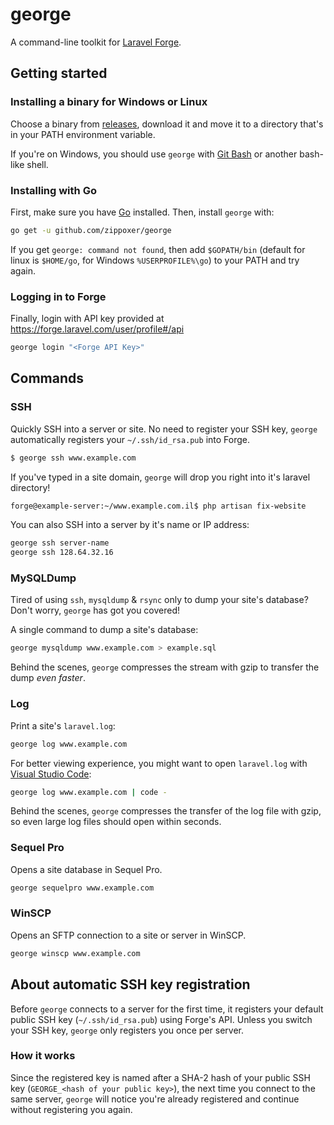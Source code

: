# george

A command-line toolkit for [Laravel Forge](https://forge.laravel.com).

## Getting started

### Installing a binary for Windows or Linux

Choose a binary from [releases](https://github.com/zippoxer/george/releases), download it and move it to a directory that's in your PATH environment variable.

If you're on Windows, you should use `george` with [Git Bash](https://git-scm.com/downloads) or another bash-like shell.

### Installing with Go

First, make sure you have [Go](https://golang.org) installed. Then, install `george` with:

```bash
go get -u github.com/zippoxer/george
```

If you get `george: command not found`, then add `$GOPATH/bin` (default for linux is `$HOME/go`, for Windows `%USERPROFILE%\go`) to your PATH and try again.

### Logging in to Forge

Finally, login with API key provided at https://forge.laravel.com/user/profile#/api

```bash
george login "<Forge API Key>"
```

## Commands

### SSH

Quickly SSH into a server or site. No need to register your SSH key, `george` automatically registers your `~/.ssh/id_rsa.pub` into Forge.

```bash
$ george ssh www.example.com
```

If you've typed in a site domain, `george` will drop you right into it's laravel directory!

```bash
forge@example-server:~/www.example.com.il$ php artisan fix-website
```

You can also SSH into a server by it's name or IP address:

```bash
george ssh server-name
george ssh 128.64.32.16
```

### MySQLDump

Tired of using `ssh`, `mysqldump` & `rsync` only to dump your site's database? Don't worry, `george` has got you covered!

A single command to dump a site's database:

```bash
george mysqldump www.example.com > example.sql
```

Behind the scenes, `george` compresses the stream with gzip to transfer the dump _even faster_.

### Log

Print a site's `laravel.log`:

```bash
george log www.example.com
```

For better viewing experience, you might want to open `laravel.log` with [Visual Studio Code](https://code.visualstudio.com/):

```bash
george log www.example.com | code -
```

Behind the scenes, `george` compresses the transfer of the log file with gzip, so even large log files should open within seconds.

### Sequel Pro

Opens a site database in Sequel Pro.

```bash
george sequelpro www.example.com
```

### WinSCP

Opens an SFTP connection to a site or server in WinSCP.

```bash
george winscp www.example.com
```

## About automatic SSH key registration

Before `george` connects to a server for the first time, it registers your default public SSH key (`~/.ssh/id_rsa.pub`) using Forge's API. Unless you switch your SSH key, `george` only registers you once per server.

### How it works

Since the registered key is named after a SHA-2 hash of your public SSH key (`GEORGE_<hash of your public key>`), the next time you connect to the same server, `george` will notice you're already registered and continue without registering you again.
